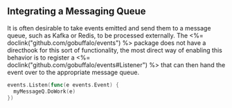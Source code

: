 ## Integrating a Messaging Queue

It is often desirable to take events emitted and send them to a message queue, such as Kafka or Redis, to be processed externally. The <%= doclink("github.com/gobuffalo/events") %> package does not have a directhook for this sort of functionality, the most direct way of enabling this behavior is to register a <%= doclink("github.com/gobuffalo/events#Listener") %> that can then hand the event over to the appropriate message queue.

```go
events.Listen(func(e events.Event) {
  myMessageQ.DoWork(e)
})
```

